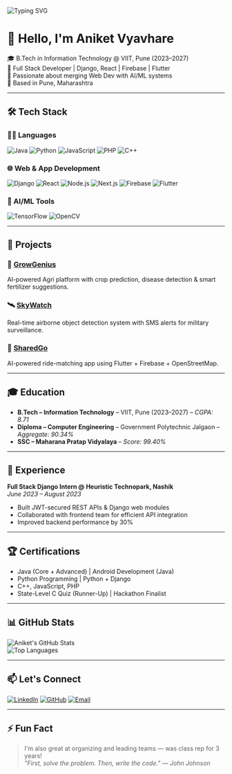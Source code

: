 <!-- Typing SVG animation from DenverCoder1/readme-typing-svg -->
![Typing SVG](https://readme-typing-svg.demolab.com?font=Fira+Code&duration=3000&pause=1000&center=true&width=500&lines=Hi%2C+I'm+Aniket+Vyavhare!;Full+Stack+Developer+%7C+AI+ML+Explorer;Building+Web+%26+Mobile+Solutions;Open+Source+Contributor+%F0%9F%93%9C)

# 👋 Hello, I'm Aniket Vyavhare

🎓 B.Tech in Information Technology @ VIIT, Pune (2023–2027)  
💼 Full Stack Developer | Django, React | Firebase | Flutter  
🧠 Passionate about merging Web Dev with AI/ML systems  
📍 Based in Pune, Maharashtra

---

## 🛠️ Tech Stack

### 👨‍💻 Languages
![Java](https://img.shields.io/badge/Java-ED8B00?style=flat-square&logo=java&logoColor=white)
![Python](https://img.shields.io/badge/Python-3776AB?style=flat-square&logo=python&logoColor=white)
![JavaScript](https://img.shields.io/badge/JavaScript-F7DF1E?style=flat-square&logo=javascript&logoColor=black)
![PHP](https://img.shields.io/badge/PHP-777BB4?style=flat-square&logo=php&logoColor=white)
![C++](https://img.shields.io/badge/C++-00599C?style=flat-square&logo=c%2B%2B&logoColor=white)

### 🌐 Web & App Development
![Django](https://img.shields.io/badge/Django-092E20?style=flat-square&logo=django&logoColor=white)
![React](https://img.shields.io/badge/React-61DAFB?style=flat-square&logo=react&logoColor=black)
![Node.js](https://img.shields.io/badge/Node.js-339933?style=flat-square&logo=nodedotjs&logoColor=white)
![Next.js](https://img.shields.io/badge/Next.js-000000?style=flat-square&logo=next.js&logoColor=white)
![Firebase](https://img.shields.io/badge/Firebase-ffca28?style=flat-square&logo=firebase&logoColor=black)
![Flutter](https://img.shields.io/badge/Flutter-02569B?style=flat-square&logo=flutter&logoColor=white)

### 🧠 AI/ML Tools
![TensorFlow](https://img.shields.io/badge/TensorFlow-FF6F00?style=flat-square&logo=tensorflow&logoColor=white)
![OpenCV](https://img.shields.io/badge/OpenCV-5C3EE8?style=flat-square&logo=opencv&logoColor=white)

---

## 🚀 Projects

### 🔮 [GrowGenius](https://github.com/am-vyavhare/GrowGenius_Showcase)
AI-powered Agri platform with crop prediction, disease detection & smart fertilizer suggestions.

### 🛰️ [SkyWatch](https://github.com/am-vyavhare/SkyWatch_Showcase)
Real-time airborne object detection system with SMS alerts for military surveillance.

### 🚗 [SharedGo](https://github.com/am-vyavhare/SharedGo-showcase)
AI-powered ride-matching app using Flutter + Firebase + OpenStreetMap.

---

## 🎓 Education

- **B.Tech – Information Technology** – VIIT, Pune (2023–2027) – *CGPA: 8.71*
- **Diploma – Computer Engineering** – Government Polytechnic Jalgaon – *Aggregate: 90.34%*
- **SSC – Maharana Pratap Vidyalaya** – *Score: 99.40%*

---

## 💼 Experience

**Full Stack Django Intern @ Heuristic Technopark, Nashik**  
*June 2023 – August 2023*  
- Built JWT-secured REST APIs & Django web modules  
- Collaborated with frontend team for efficient API integration  
- Improved backend performance by 30%

---

## 🏆 Certifications

- Java (Core + Advanced) | Android Development (Java)  
- Python Programming | Python + Django  
- C++, JavaScript, PHP  
- State-Level C Quiz (Runner-Up) | Hackathon Finalist

---

## 📊 GitHub Stats

![Aniket's GitHub Stats](https://github-readme-stats.vercel.app/api?username=am-vyavhare&show_icons=true&theme=react&count_private=true)  
![Top Languages](https://github-readme-stats.vercel.app/api/top-langs/?username=am-vyavhare&layout=compact&theme=react)

---

## 📫 Let's Connect

[![LinkedIn](https://img.shields.io/badge/LinkedIn-blue?style=flat-square&logo=linkedin)](https://linkedin.com/in/am-vyavhare)
[![GitHub](https://img.shields.io/badge/GitHub-black?style=flat-square&logo=github)](https://github.com/am-vyavhare)
[![Email](https://img.shields.io/badge/Email-ani...@viit.ac.in-red?style=flat-square&logo=gmail)](mailto:aniket.22420158@viit.ac.in)

---

## ⚡ Fun Fact

> I'm also great at organizing and leading teams — was class rep for 3 years!  
> _"First, solve the problem. Then, write the code." — John Johnson_

